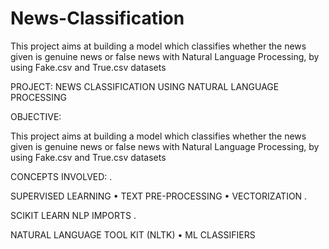 # News-Classification
This project aims at building a model which classifies whether the news given is genuine news or false news with Natural Language Processing, by using Fake.csv and True.csv datasets

PROJECT:
NEWS CLASSIFICATION USING
NATURAL LANGUAGE PROCESSING

OBJECTIVE:

This project aims at building a model which classifies
whether the news given is genuine news or false news with
Natural Language Processing, by using Fake.csv and
True.csv datasets

CONCEPTS INVOLVED:
.

SUPERVISED LEARNING
• TEXT PRE-PROCESSING
• VECTORIZATION
.

SCIKIT LEARN NLP IMPORTS
.

NATURAL LANGUAGE TOOL KIT (NLTK)
• ML CLASSIFIERS
